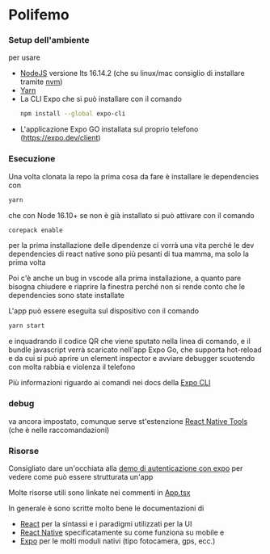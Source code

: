 # Polifemo

### Setup dell'ambiente

per usare

-   [NodeJS](http://nodejs.org/) versione lts 16.14.2 (che su linux/mac consiglio di installare
    tramite [nvm](https://github.com/nvm-sh/nvm))
-   [Yarn](https://yarnpkg.com)
-   La CLI Expo che si può installare con il comando
    ```sh
    npm install --global expo-cli
    ```
-   L'applicazione Expo GO installata sul proprio telefono (https://expo.dev/client)

### Esecuzione

Una volta clonata la repo la prima cosa da fare è installare le dependencies con

```sh
yarn
```

che con Node 16.10+ se non è già installato si può attivare con il comando

```sh
corepack enable
```

per la prima installazione delle dipendenze ci vorrà una vita perché le dev dependencies di react native sono più
pesanti di tua mamma, ma solo la prima volta

Poi c'è anche un bug in vscode alla prima installazione, a quanto pare bisogna chiudere e riaprire
la finestra perché non si rende conto che le dependencies sono state installate

L'app può essere eseguita sul dispositivo con il comando

```sh
yarn start
```

e inquadrando il codice QR che viene sputato nella linea di comando, e il bundle javascript verrà
scaricato nell'app Expo Go, che supporta hot-reload e da cui si può aprire un element inspector e
avviare debugger scuotendo con molta rabbia e violenza il telefono

Più informazioni riguardo ai comandi nei docs della [Expo CLI](https://docs.expo.dev/workflow/expo-cli/)

### debug

va ancora impostato, comunque serve st'estenzione [React Native Tools](https://marketplace.visualstudio.com/items?itemName=msjsdiag.vscode-react-native)
(che è nelle raccomandazioni)

### Risorse

Consigliato dare un'occhiata alla [demo di autenticazione con expo](https://github.com/toto04/poliauth-expo-demo)
per vedere come può essere strutturata un'app

Molte risorse utili sono linkate nei commenti in [App.tsx](App.tsx)

In generale è sono scritte molto bene le documentazioni di

-   [React](https://it.reactjs.org/docs/getting-started.html)
    per la sintassi e i paradigmi utilizzati per la UI
-   [React Native](https://reactnative.dev/docs/getting-started)
    specificatamente su come funziona su mobile e
-   [Expo](https://docs.expo.dev) per le molti moduli nativi
    (tipo fotocamera, gps, ecc.)

